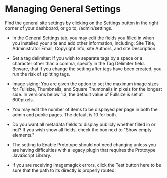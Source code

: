 Managing General Settings
=========================

Find the general site settings by clicking on the Settings button in the
right corner of your dashboard, or go to, /admin/settings.

-   In the General Settings tab, you may edit the fields you filled in
    when you installed your site and add other information, including:
    Site Title, Administrator Email, Copyright Info, site Authors, and
    site Description.
-   Set a tag delimiter: If you wish to separate tags by a space or a
    character other than a comma, specify in the Tag Delimiter field.
    Beware, that if you change the setting after tags have been created,
    you run the risk of splitting tags.

-   Image sizing: You are given the option to set the maximum image
    sizes for Fullsize, Thumbnails, and Square Thumbnails in pixels for
    the longest side. In versions below 1.3, the default value of
    Fullsize is set at 600pixels.


-   You may edit the number of items to be displayed per page in both
    the admin and public pages. The default is 10 for both.



-   Do you want all metadata fields to display publicly whether filled
    in or not? If you wish show all fields, check the box next to "Show
    empty elements."



-   The setting to Enable Prototype should not need changing unless you
    are having difficulties with a legacy plugin that requires the
    Prototype JavaScript Library.


-   If you are receiving Imagemagick errors, click the Test button here
    to be sure that the path to its directly is properly routed.

